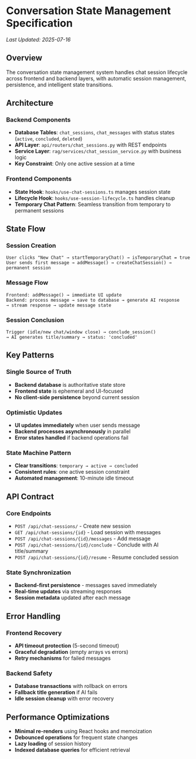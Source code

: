 # Conversation State Management Specification

*Last Updated: 2025-07-16*

## Overview

The conversation state management system handles chat session lifecycle across frontend and backend layers, with automatic session management, persistence, and intelligent state transitions.

## Architecture

### Backend Components
- **Database Tables**: `chat_sessions`, `chat_messages` with status states (`active`, `concluded`, `deleted`)
- **API Layer**: `api/routers/chat_sessions.py` with REST endpoints
- **Service Layer**: `rag/services/chat_session_service.py` with business logic
- **Key Constraint**: Only one active session at a time

### Frontend Components
- **State Hook**: `hooks/use-chat-sessions.ts` manages session state
- **Lifecycle Hook**: `hooks/use-session-lifecycle.ts` handles cleanup
- **Temporary Chat Pattern**: Seamless transition from temporary to permanent sessions

## State Flow

### Session Creation
```
User clicks "New Chat" → startTemporaryChat() → isTemporaryChat = true
User sends first message → addMessage() → createChatSession() → permanent session
```

### Message Flow
```
Frontend: addMessage() → immediate UI update
Backend: process message → save to database → generate AI response
→ stream response → update message state
```

### Session Conclusion
```
Trigger (idle/new chat/window close) → conclude_session()
→ AI generates title/summary → status: 'concluded'
```

## Key Patterns

### Single Source of Truth
- **Backend database** is authoritative state store
- **Frontend state** is ephemeral and UI-focused
- **No client-side persistence** beyond current session

### Optimistic Updates
- **UI updates immediately** when user sends message
- **Backend processes asynchronously** in parallel
- **Error states handled** if backend operations fail

### State Machine Pattern
- **Clear transitions**: `temporary → active → concluded`
- **Consistent rules**: one active session constraint
- **Automated management**: 10-minute idle timeout

## API Contract

### Core Endpoints
- `POST /api/chat-sessions/` - Create new session
- `GET /api/chat-sessions/{id}` - Load session with messages
- `POST /api/chat-sessions/{id}/messages` - Add message
- `POST /api/chat-sessions/{id}/conclude` - Conclude with AI title/summary
- `POST /api/chat-sessions/{id}/resume` - Resume concluded session

### State Synchronization
- **Backend-first persistence** - messages saved immediately
- **Real-time updates** via streaming responses
- **Session metadata** updated after each message

## Error Handling

### Frontend Recovery
- **API timeout protection** (5-second timeout)
- **Graceful degradation** (empty arrays vs errors)
- **Retry mechanisms** for failed messages

### Backend Safety
- **Database transactions** with rollback on errors
- **Fallback title generation** if AI fails
- **Idle session cleanup** with error recovery

## Performance Optimizations

- **Minimal re-renders** using React hooks and memoization
- **Debounced operations** for frequent state changes
- **Lazy loading** of session history
- **Indexed database queries** for efficient retrieval